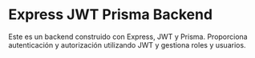 # Express JWT Prisma Backend

Este es un backend construido con Express, JWT y Prisma. Proporciona autenticación y autorización utilizando JWT y gestiona roles y usuarios.
